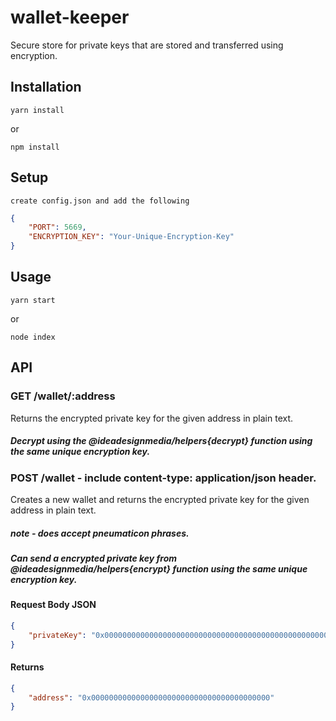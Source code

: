 # wallet-keeper
 Secure store for private keys that are stored and transferred using encryption.

## Installation

```yarn install```

or

```npm install```


## Setup

```create config.json and add the following```

```json
{
    "PORT": 5669,
    "ENCRYPTION_KEY": "Your-Unique-Encryption-Key"
}
```

## Usage

```yarn start```

or

```node index```

## API

### GET /wallet/:address

Returns the encrypted private key for the given address in plain text.
##### Decrypt using the @ideadesignmedia/helpers{decrypt} function using the same unique encryption key.

### POST /wallet - include content-type: application/json header.

Creates a new wallet and returns the encrypted private key for the given address in plain text.
##### note - does accept pneumaticon phrases.
##### Can send a encrypted private key from @ideadesignmedia/helpers{encrypt} function using the same unique encryption key.
#### Request Body JSON
```json
{
    "privateKey": "0x0000000000000000000000000000000000000000000000000000000000000000"
}
```

#### Returns
```json
{
    "address": "0x0000000000000000000000000000000000000000"
}
```